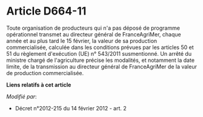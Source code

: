 # Article D664-11

Toute organisation de producteurs qui n'a pas déposé de programme opérationnel transmet au directeur général de
FranceAgriMer, chaque année et au plus tard le 15 février, la valeur de sa production commercialisée, calculée dans les
conditions prévues par les articles 50 et 51 du règlement d'exécution (UE) n° 543/2011 susmentionné. Un arrêté du ministre
chargé de l'agriculture précise les modalités, et notamment la date limite, de la transmission au directeur général de
FranceAgriMer de la valeur de production commercialisée.

**Liens relatifs à cet article**

_Modifié par_:

  - Décret n°2012-215 du 14 février 2012 - art. 2
